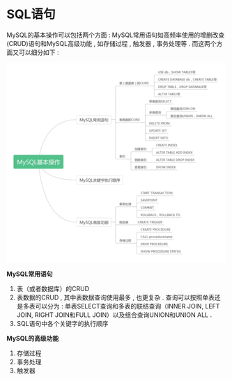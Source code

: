# SQL语句

MySQL的基本操作可以包括两个方面 : MySQL常用语句如高频率使用的增删改查\(CRUD\)语句和MySQL高级功能 , 如存储过程 , 触发器 , 事务处理等 . 而这两个方面又可以细分如下 :

![](/assets/sqlyujutu.png)

**MySQL常用语句**

1. 表（或者数据库）的CRUD
2. 表数据的CRUD , 其中表数据查询使用最多 , 也更复杂 . 查询可以按照单表还是多表可以分为 : 单表SELECT查询和多表的联结查询（INNER JOIN, LEFT JOIN, RIGHT JOIN和FULL JOIN）以及组合查询UNION和UNION ALL . 
3. SQL语句中各个关键字的执行顺序

**MySQL的高级功能**

1. 存储过程
2. 事务处理
3. 触发器



